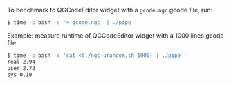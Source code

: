 To benchmark to QGCodeEditor widget with a ```gcode.ngc``` gcode file, run:

```bash
$ time -p bash -c '< gcode.ngc  | ./pipe '
```

Example: measure runtime of QGCodeEditor widget with a 1000 lines gcode file:

```bash
$ time -p bash -c 'cat <(./ngc-urandom.sh 1000) | ./pipe '
real 2.94
user 2.72
sys 0.10
```

